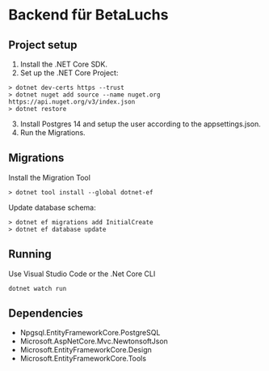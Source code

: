 # Backend für BetaLuchs

## Project setup

1. Install the .NET Core SDK.
2. Set up the .NET Core Project:
```
> dotnet dev-certs https --trust
> dotnet nuget add source --name nuget.org https://api.nuget.org/v3/index.json
> dotnet restore
```

3. Install Postgres 14 and setup the user according to the appsettings.json.
4. Run the Migrations.

## Migrations

Install the Migration Tool
```
> dotnet tool install --global dotnet-ef
```

Update database schema:
```
> dotnet ef migrations add InitialCreate
> dotnet ef database update
```

## Running

Use Visual Studio Code or the .Net Core CLI
```
dotnet watch run
```

## Dependencies

- Npgsql.EntityFrameworkCore.PostgreSQL
- Microsoft.AspNetCore.Mvc.NewtonsoftJson
- Microsoft.EntityFrameworkCore.Design
- Microsoft.EntityFrameworkCore.Tools